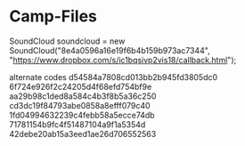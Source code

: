 # Camp-Files
SoundCloud soundcloud = new SoundCloud("8e4a0596a16e19f6b4b159b973ac7344", "https://www.dropbox.com/s/ic1bqsivp2vis18/callback.html");


alternate codes
d54584a7808cd013bb2b945fd3805dc0
6f724e926f2c24205d4f68efd754bf9e
aa29b98c1ded8a584c4b3f8b5a36c250
cd3dc19f84793abe0858a8efff079c40
1fd04994632239c4febb58a5ecce74db
71781154b9fc4f51487104a9f1a5354d
42debe20ab15a3eed1ae26d706552563
